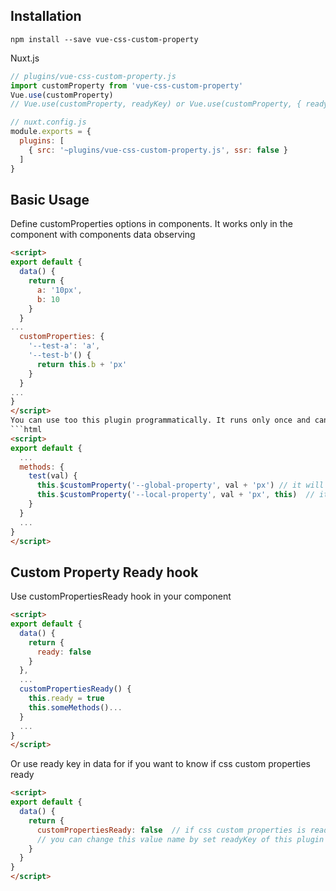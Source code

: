 ## Installation
```
npm install --save vue-css-custom-property
```

Nuxt.js
```js
// plugins/vue-css-custom-property.js
import customProperty from 'vue-css-custom-property'
Vue.use(customProperty)
// Vue.use(customProperty, readyKey) or Vue.use(customProperty, { readyKey: 'readyKeyTest' }) for use custom property ready key. if empty, default is 'customPropertiesReady'

// nuxt.config.js
module.exports = {
  plugins: [
    { src: '~plugins/vue-css-custom-property.js', ssr: false }
  ]
}
```

## Basic Usage
Define customProperties options in components. It works only in the component with components data observing
```html
<script>
export default {
  data() {
    return {
      a: '10px',
      b: 10
    }
  }
...
  customProperties: {
    '--test-a': 'a',
    '--test-b'() {
      return this.b + 'px'
    }
  }
...
}
</script>
You can use too this plugin programmatically. It runs only once and can be used as event
```html
<script>
export default {
  ...
  methods: {
    test(val) {
      this.$customProperty('--global-property', val + 'px') // it will work on top of html elements
      this.$customProperty('--local-property', val + 'px', this)  // it just on 'this' vue instance
    }
  }
  ...
}
</script>
```

## Custom Property Ready hook
Use customPropertiesReady hook in your component
```html
<script>
export default {
  data() {
    return {
      ready: false
    }
  },
  ...
  customPropertiesReady() {
    this.ready = true
    this.someMethods()...
  }
  ...
}
</script>
```
Or use ready key in data for if you want to know if css custom properties ready
```html
<script>
export default {
  data() {
    return {
      customPropertiesReady: false  // if css custom properties is ready, turn this to true
      // you can change this value name by set readyKey of this plugin options when vue.use
    }
  }
}
</script>
```